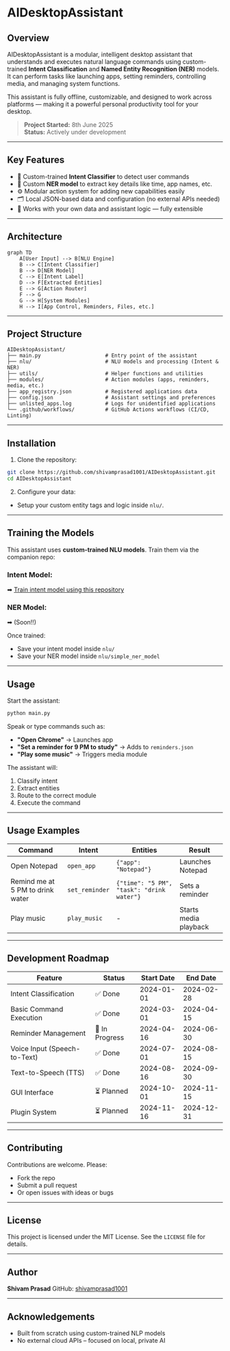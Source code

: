 
# AIDesktopAssistant

## Overview

AIDesktopAssistant is a modular, intelligent desktop assistant that understands and executes natural language commands using custom-trained **Intent Classification** and **Named Entity Recognition (NER)** models. It can perform tasks like launching apps, setting reminders, controlling media, and managing system functions.

This assistant is fully offline, customizable, and designed to work across platforms — making it a powerful personal productivity tool for your desktop.

> **Project Started:** 8th June 2025  
> **Status:** Actively under development

---

## Key Features

- 🧠 Custom-trained **Intent Classifier** to detect user commands
- 🔎 Custom **NER model** to extract key details like time, app names, etc.
- ⚙️ Modular action system for adding new capabilities easily
- 🗂️ Local JSON-based data and configuration (no external APIs needed)
- 🧰 Works with your own data and assistant logic — fully extensible

---

## Architecture

```mermaid
graph TD
    A[User Input] --> B[NLU Engine]
    B --> C[Intent Classifier]
    B --> D[NER Model]
    C --> E[Intent Label]
    D --> F[Extracted Entities]
    E --> G[Action Router]
    F --> G
    G --> H[System Modules]
    H --> I[App Control, Reminders, Files, etc.]
````

---

## Project Structure

```
AIDesktopAssistant/
├── main.py                     # Entry point of the assistant
├── nlu/                        # NLU models and processing (Intent & NER)
├── utils/                      # Helper functions and utilities
├── modules/                    # Action modules (apps, reminders, media, etc.)
├── app_registry.json           # Registered applications data
├── config.json                 # Assistant settings and preferences
├── unlisted_apps.log           # Logs for unidentified applications
└── .github/workflows/          # GitHub Actions workflows (CI/CD, Linting)
```

---

## Installation

1. Clone the repository:

```bash
git clone https://github.com/shivamprasad1001/AIDesktopAssistant.git
cd AIDesktopAssistant
```
2. Configure your data:

* Setup your custom entity tags and logic inside `nlu/`.

---

## Training the Models

This assistant uses **custom-trained NLU models**. Train them via the companion repo:

### Intent Model:

➡ [Train intent model using this repository](https://github.com/shivamprasad1001/intent-model)

### NER Model:

➡ (Soon!!)

Once trained:

* Save your intent model inside `nlu/`
* Save your NER model inside `nlu/simple_ner_model`

---

## Usage

Start the assistant:

```bash
python main.py
```

Speak or type commands such as:

* **"Open Chrome"** → Launches app
* **"Set a reminder for 9 PM to study"** → Adds to `reminders.json`
* **"Play some music"** → Triggers media module

The assistant will:

1. Classify intent
2. Extract entities
3. Route to the correct module
4. Execute the command

---

## Usage Examples

| Command                          | Intent         | Entities                                  | Result                |
| -------------------------------- | -------------- | ----------------------------------------- | --------------------- |
| Open Notepad                     | `open_app`     | `{"app": "Notepad"}`                      | Launches Notepad      |
| Remind me at 5 PM to drink water | `set_reminder` | `{"time": "5 PM", "task": "drink water"}` | Sets a reminder       |
| Play music                       | `play_music`   | -                                         | Starts media playback |

---
## Development Roadmap

| Feature                          | Status        | Start Date   | End Date     |
|----------------------------------|---------------|--------------|--------------|
| Intent Classification            | ✅ Done        | 2024-01-01   | 2024-02-28   |
| Basic Command Execution          | ✅ Done        | 2024-03-01   | 2024-04-15   |
| Reminder Management              | 🔄 In Progress | 2024-04-16   | 2024-06-30   |
| Voice Input (Speech-to-Text)     | ✅ Done        | 2024-07-01   | 2024-08-15   |
| Text-to-Speech (TTS)             | ✅ Done        | 2024-08-16   | 2024-09-30   |
| GUI Interface                    | ⏳ Planned     | 2024-10-01   | 2024-11-15   |
| Plugin System                    | ⏳ Planned     | 2024-11-16   | 2024-12-31   |


---
## Contributing

Contributions are welcome. Please:

* Fork the repo
* Submit a pull request
* Or open issues with ideas or bugs

---

## License

This project is licensed under the MIT License.
See the `LICENSE` file for details.

---

## Author

**Shivam Prasad**
GitHub: [shivamprasad1001](https://github.com/shivamprasad1001)

---
## Acknowledgements

* Built from scratch using custom-trained NLP models
* No external cloud APIs – focused on local, private AI
